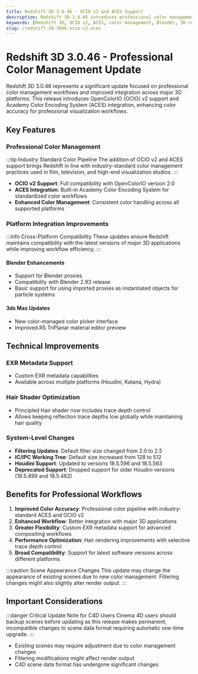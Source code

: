 ```yaml
---
title: Redshift 3D 3.0.46 - OCIO v2 and ACES Support
description: Redshift 3D 3.0.46 introduces professional color management with OCIO v2 and ACES support, enhanced Blender integration, and improved rendering features.
keywords: [Redshift 3D, OCIO v2, ACES, color management, Blender, 3D rendering, GPU renderer]
slug: /redshift-3d-3046-ocio-v2-aces
---
```


# Redshift 3D 3.0.46 - Professional Color Management Update

Redshift 3D 3.0.46 represents a significant update focused on professional color management workflows and improved integration across major 3D platforms. This release introduces OpenColorIO (OCIO) v2 support and Academy Color Encoding System (ACES) integration, enhancing color accuracy for professional visualization workflows.

## Key Features

### Professional Color Management

:::tip Industry Standard Color Pipeline
The addition of OCIO v2 and ACES support brings Redshift in line with industry-standard color management practices used in film, television, and high-end visualization studios.
:::

- **OCIO v2 Support**: Full compatibility with OpenColorIO version 2.0
- **ACES Integration**: Built-in Academy Color Encoding System for standardized color workflows
- **Enhanced Color Management**: Consistent color handling across all supported platforms

### Platform Integration Improvements

:::info Cross-Platform Compatibility
These updates ensure Redshift maintains compatibility with the latest versions of major 3D applications while improving workflow efficiency.
:::

#### Blender Enhancements
- Support for Blender proxies
- Compatibility with Blender 2.93 release
- Basic support for using imported proxies as instantiated objects for particle systems

#### 3ds Max Updates
- New color-managed color picker interface
- Improved RS TriPlanar material editor preview

## Technical Improvements

### EXR Metadata Support
- Custom EXR metadata capabilities
- Available across multiple platforms (Houdini, Katana, Hydra)

### Hair Shader Optimization
- Principled Hair shader now includes trace depth control
- Allows keeping reflection trace depths low globally while maintaining hair quality

### System-Level Changes
- **Filtering Updates**: Default filter size changed from 2.0 to 2.5
- **IC/IPC Working Tree**: Default size increased from 128 to 512
- **Houdini Support**: Updated to versions 18.5.596 and 18.5.563
- **Deprecated Support**: Dropped support for older Houdini versions (18.5.499 and 18.5.462)

## Benefits for Professional Workflows

1. **Improved Color Accuracy**: Professional color pipeline with industry-standard ACES and OCIO v2
2. **Enhanced Workflow**: Better integration with major 3D applications
3. **Greater Flexibility**: Custom EXR metadata support for advanced compositing workflows
4. **Performance Optimization**: Hair rendering improvements with selective trace depth control
5. **Broad Compatibility**: Support for latest software versions across different platforms

:::caution Scene Appearance Changes
This update may change the appearance of existing scenes due to new color management. Filtering changes might also slightly alter render output.
:::

## Important Considerations

:::danger Critical Update Note for C4D Users
Cinema 4D users should backup scenes before updating as this release makes permanent, incompatible changes to scene data format requiring automatic one-time upgrade.
:::

- Existing scenes may require adjustment due to color management changes
- Filtering modifications might affect render output
- C4D scene data format has undergone significant changes